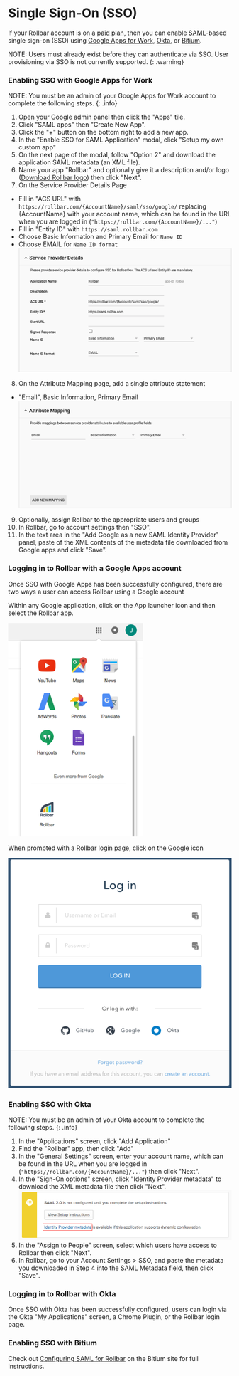 # Single Sign-On (SSO)

If your Rollbar account is on a [paid plan](https://rollbar.com/pricing/), then you can enable
[SAML](https://en.wikipedia.org/wiki/Security_Assertion_Markup_Language)-based single sign-on (SSO)
using [Google Apps for Work](https://apps.google.com/), [Okta](https://www.okta.com/), or [Bitium](https://support.bitium.com/administration/saml-rollbar/).

NOTE: Users must already exist before they can authenticate via SSO. User provisioning via SSO is not currently supported.
{: .warning}

### Enabling SSO with Google Apps for Work

NOTE:  You must be an admin of your Google Apps for Work account to complete the following steps.
{: .info}

1. Open your Google admin panel then click the "Apps" tile.
2. Click "SAML apps" then "Create New App".
3. Click the "+" button on the bottom right to add a new app.
4. In the "Enable SSO for SAML Application" modal, click "Setup my own custom app"
5. On the next page of the modal, follow "Option 2" and download the application SAML metadata (an XML file).
6. Name your app "Rollbar" and optionally give it a description and/or logo
   ([Download Rollbar logo](https://cdn.rollbar.com/assets/rollbar-logo.153796.o.png)) then click "Next".
7. On the Service Provider Details Page
  * Fill in "ACS URL" with `https://rollbar.com/{AccountName}/saml/sso/google/` replacing
    {AccountName} with your account name, which can be found in the URL when you are logged in
    (`"https://rollbar.com/{AccountName}/..."`)
  * Fill in "Entity ID" with `https://saml.rollbar.com`
  * Choose Basic Information and Primary Email for `Name ID`
  * Choose EMAIL for `Name ID format`
    ![](../images/guides/sso/gapps_service_provider_details.153812.l.png)
8. On the Attribute Mapping page, add a single attribute statement
  * "Email", Basic Information, Primary Email
    ![](../images/guides/sso/gapps_attribute_mapping.153798.l.png)
9. Optionally, assign Rollbar to the appropriate users and groups
10. In Rollbar, go to account settings then "SSO".
11. In the text area in the "Add Google as a new SAML Identity Provider" panel, paste of the
    XML contents of the metadata file downloaded from Google apps and click "Save".

### Logging in to Rollbar with a Google Apps account

Once SSO with Google Apps has been successfully configured, there are two ways a user can access
Rollbar using a Google account

Within any Google application, click on the App launcher icon and then select the Rollbar app.

![](../images/guides/sso/screen_shot_2016-07-08_at_50539_pm_480.153799.l.png)

When prompted with a Rollbar login page, click on the Google icon

![](../images/guides/sso/Screen-Shot-2016-07-14-at-34355-PM.153813.o.png)

### Enabling SSO with Okta

NOTE: You must be an admin of your Okta account to complete the following steps.
{: .info}

1. In the "Applications" screen, click "Add Application"
2. Find the "Rollbar" app, then click "Add"
3. In the "General Settings" screen, enter your account name, which can be found in the URL when you
   are logged in (`"https://rollbar.com/{AccountName}/..."`) then click "Next".
4. In the "Sign-On options" screen, click "Identity Provider metadata" to download the XML metadata
   file then click "Next".
   ![](../images/guides/sso/otka_identity_provider_metadata.153800.o.png)
5. In the "Assign to People" screen, select which users have access to Rollbar then click "Next".
6. In Rollbar, go to your Account Settings > SSO, and paste the metadata you downloaded in Step 4 into the SAML Metadata field, then click "Save".


### Logging in to Rollbar with Okta

Once SSO with Okta has been successfully configured, users can login via the Okta "My Applications"
screen, a Chrome Plugin, or the Rollbar login page.

### Enabling SSO with Bitium

Check out [Configuring SAML for Rollbar](https://support.bitium.com/administration/saml-rollbar/) on the Bitium site for full instructions.
